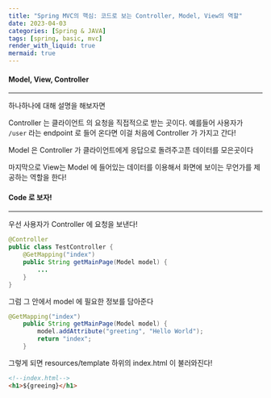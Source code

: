 ```yaml
---
title: "Spring MVC의 핵심: 코드로 보는 Controller, Model, View의 역할"
date: 2023-04-03
categories: [Spring & JAVA]
tags: [spring, basic, mvc]
render_with_liquid: true
mermaid: true
---
```

#### Model, View, Controller
---
하나하나에 대해 설명을 해보자면 

Controller 는 클라이언트 의 요청을 직접적으로 받는 곳이다. 예를들어 사용자가 `/user` 라는 endpoint 로 들어 온다면 이걸 처음에 Controller 가 가지고 간다!

Model 은 Controller 가 클라이언트에게 응답으로 돌려주고픈 데이터를 모은곳이다

마지막으로 View는 Model 에 들어있는 데이터를 이용해서 화면에 보이는 무언가를 제공하는 역할을 한다! 

#### Code 로 보자!
---
우선 사용자가 Controller 에 요청을 보낸다!

```java
@Controller
public class TestController {
    @GetMapping("index")
    public String getMainPage(Model model) {
        ...
    }
}
```

그럼 그 안에서 model 에 필요한 정보를 담아준다

```java
@GetMapping("index")
    public String getMainPage(Model model) {
        model.addAttribute("greeting", "Hello World");
        return "index";
    }
```

그렇게 되면 resources/template 하위의 index.html 이 불러와진다!

```html
<!--index.html-->
<h1>${greeing}</h1>
```



